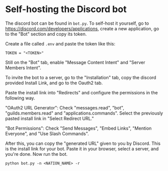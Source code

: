 # Self-hosting the Discord bot

The discord bot can be found in `bot.py`. To self-host it yourself, go to https://discord.com/developers/applications, create a new application, go to the "Bot" section and copy its token.

Create a file called `.env` and paste the token like this:
```
TOKEN = "<TOKEN>"
```

Still on the "Bot" tab, enable "Message Content Intent" and "Server Members Intent".

To invite the bot to a server, go to the "Installation" tab, copy the discord provided Install Link, and go to the Oauth2 tab.

Paste the install link into "Redirects" and configure the permissions in the following way.

"OAuth2 URL Generator":
Check "messages.read", "bot", "guilds.members.read" and "applications.commands".
Select the previously pasted install link in "Select Redirect URL."

"Bot Permissions":
Check "Send Messages", "Embed Links", "Mention Everyone", and "Use Slash Commands".

After this, you can copy the "generated URL" given to you by Discord. This is the install link for your bot. Paste it in your browser, select a server, and you're done. Now run the bot.

```
python bot.py -n <NATION_NAME> -r
```